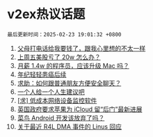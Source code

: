 # v2ex热议话题

`最后更新时间：2025-02-23 19:01:32 +0800`

1. [父母打电话给我要钱了，跟我心里想的不太一样](https://www.v2ex.com/t/1113589)
1. [上周五美股亏了 20w 怎么办？](https://www.v2ex.com/t/1113510)
1. [月薪 1.4w 的程序员，应该升级 Mac 吗？](https://www.v2ex.com/t/1113570)
1. [年纪轻轻患癌后续](https://www.v2ex.com/t/1113521)
1. [求助：如何跟普通朋友方便安全聊天？](https://www.v2ex.com/t/1113581)
1. [一个人给一个人生建议吧](https://www.v2ex.com/t/1113601)
1. [[求] 低成本网络设备监控软件](https://www.v2ex.com/t/1113511)
1. [英国政府要求苹果为 iCloud 留“后门”最新进展](https://www.v2ex.com/t/1113515)
1. [菜鸟 Android 开发该放弃了吗？](https://www.v2ex.com/t/1113560)
1. [关于最近 R4L DMA 事件的 Linus 回应](https://www.v2ex.com/t/1113509)

